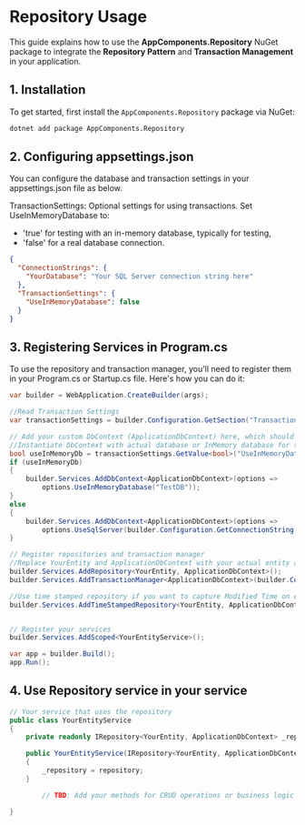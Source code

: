 # Repository Usage

This guide explains how to use the **AppComponents.Repository** NuGet package to integrate the **Repository Pattern** and **Transaction Management** in your application.

## 1. Installation

To get started, first install the `AppComponents.Repository` package via NuGet:

```bash
dotnet add package AppComponents.Repository
```

## 2. Configuring appsettings.json
You can configure the database and transaction settings in your appsettings.json file as below. 

TransactionSettings: Optional settings for using transactions.
Set UseInMemoryDatabase to:
   - 'true' for testing with an in-memory database, typically for testing, 
   - 'false' for a real database connection.


```json
{
  "ConnectionStrings": {
    "YourDatabase": "Your SQL Server connection string here"
  },
  "TransactionSettings": {
    "UseInMemoryDatabase": false
  }
}
```

## 3. Registering Services in Program.cs
To use the repository and transaction manager, you'll need to register them in your Program.cs or Startup.cs file. Here's how you can do it:

```csharp
var builder = WebApplication.CreateBuilder(args);

//Read Transaction Settings
var transactionSettings = builder.Configuration.GetSection("TransactionSettings");

// Add your custom DbContext (ApplicationDbContext) here, which should be defined elsewhere in your application.
//Instantiate DbContext with actual database or InMemory database for testing purpose. (value configured in TransactionSettings)
bool useInMemoryDb = transactionSettings.GetValue<bool>("UseInMemoryDatabase"); 
if (useInMemoryDb)
{
    builder.Services.AddDbContext<ApplicationDbContext>(options =>
        options.UseInMemoryDatabase("TestDB"));
}
else
{
    builder.Services.AddDbContext<ApplicationDbContext>(options =>
        options.UseSqlServer(builder.Configuration.GetConnectionString("YourDatabase")));
}

// Register repositories and transaction manager
//Replace YourEntity and ApplicationDbContext with your actual entity and context
builder.Services.AddRepository<YourEntity, ApplicationDbContext>();
builder.Services.AddTransactionManager<ApplicationDbContext>(builder.Configuration);

//Use time stamped repository if you want to capture Modified Time on entity update.
builder.Services.AddTimeStampedRepository<YourEntity, ApplicationDbContext>();


// Register your services
builder.Services.AddScoped<YourEntityService>();

var app = builder.Build();
app.Run();
```

## 4. Use Repository service in your service
```csharp
// Your service that uses the repository
public class YourEntityService
{
    private readonly IRepository<YourEntity, ApplicationDbContext> _repository;

    public YourEntityService(IRepository<YourEntity, ApplicationDbContext> repository)
    {
        _repository = repository;
    }

        // TBD: Add your methods for CRUD operations or business logic here.

}
```